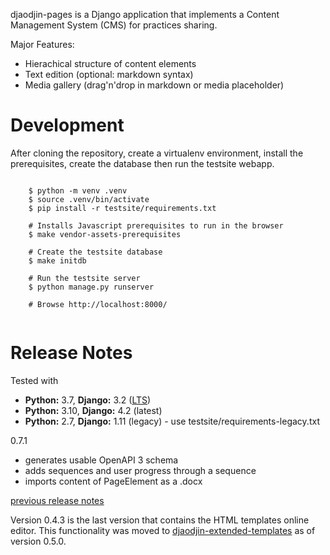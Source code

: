 djaodjin-pages is a Django application that implements a Content Management
System (CMS) for practices sharing.

Major Features:

- Hierachical structure of content elements
- Text edition (optional: markdown syntax)
- Media gallery (drag'n'drop in markdown or media placeholder)

Development
===========

After cloning the repository, create a virtualenv environment, install
the prerequisites, create the database then run the testsite webapp.

<pre><code>
    $ python -m venv .venv
    $ source .venv/bin/activate
    $ pip install -r testsite/requirements.txt

    # Installs Javascript prerequisites to run in the browser
    $ make vendor-assets-prerequisites

    # Create the testsite database
    $ make initdb

    # Run the testsite server
    $ python manage.py runserver

    # Browse http://localhost:8000/

</code></pre>


Release Notes
=============

Tested with

- **Python:** 3.7, **Django:** 3.2 ([LTS](https://www.djangoproject.com/download/))
- **Python:** 3.10, **Django:** 4.2 (latest)
- **Python:** 2.7, **Django:** 1.11 (legacy) - use testsite/requirements-legacy.txt

0.7.1

  * generates usable OpenAPI 3 schema
  * adds sequences and user progress through a sequence
  * imports content of PageElement as a .docx

[previous release notes](changelog)

Version 0.4.3 is the last version that contains the HTML templates
online editor. This functionality was moved to [djaodjin-extended-templates](https://github.com/djaodjin/djaodjin-extended-templates/)
as of version 0.5.0.

